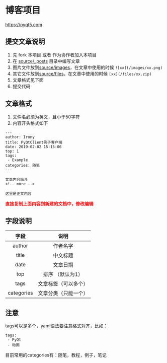 # 博客项目

https://pyqt5.com

## 提交文章说明

1. 先 fork 本项目 或者 作为协作者加入本项目
2. 在 [source/_posts](source/_posts) 目录中编写文章
3. 图片文件放到[source/images](source/images)，在文章中使用的时候 `![xx](/images/xx.png)`
4. 其它文件放到[source/files](source/files)，在文章中使用的时候 `[xx](/files/xx.zip)`
5. 文章格式见下面
6. 提交代码

## 文章格式

1. 文件名必须为英文，且小于50字符
2. 内容开头格式如下
```
---
author: Irony
title: PyQtClient例子客户端
date: 2019-02-02 15:15:06
top: 1
tags: 
 - Example
categories: 随笔
---

文章内容简介
<!-- more -->

这里是正文内容
```

<font color=red><b>直接复制上面内容到新建的文档中，修改编辑</b></font>

## 字段说明

| 字段 | 说明 |
| :------:| :------: |
| author | 作者名字 |
| title | 中文标题 |
| date | 文章日期 |
| top  | 排序 （默认为1）|
| tags | 文章标签（可以多个） |
| categories | 文章分类（只能一个） |

## 注意

tags可以是多个，yaml语法要注意格式对齐，比如：
```
tags:
 - PyQt
 - 动画
```

目前常用的categories有：随笔，教程，例子，笔记